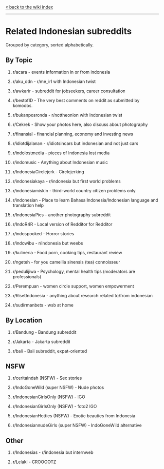 [« back to the wiki index](https://www.reddit.com/r/indonesia/wiki/index)

---

# **Related Indonesian subreddits**

Grouped by category, sorted alphabetically.

## **By Topic**

1. r/acara - events information in or from indonesia

2. r/aku_ddn - r/me_irl with Indonesian twist

3. r/awkarir - subreddit for jobseekers, career consultation

4. r/bestofID - The very best comments on reddit as submitted by komodos.

5. r/bukanposronda - r/nottheonion with Indonesian twist

6. r/Cekrek - Show your photos here, also discuss about photography

7. r/finansial - financial planning, economy and investing news

8. r/idiotdijalanan - r/idiotsincars but indonesian and not just cars

9. r/indolostmedia - pieces of Indonesia lost media

10. r/indomusic - Anything about Indonesian music

11. r/IndonesiaCirclejerk - Circlejerking

12. r/indonesiakaya - r/indonesia but first world problems

13. r/indonesiamiskin - third-world country citizen problems only

14. r/indonesian - Place to learn Bahasa Indonesia/Indonesian language and translation help

15. r/IndonesiaPics - another photography subreddit

16. r/IndoR4R - Local version of Redditor for Redditor

17. r/indospooked - Horror stories

18. r/indowibu - r/indonesia but weebs

19. r/kulineria - Food porn, cooking tips, restaurant review

20. r/ngeteh - for you camellia sinensis (tea) connoisseur

21. r/pedulijiwa - Psychology, mental health tips (moderators are professionals)

22. r/Perempuan - women circle support, women empowerment

23. r/RisetIndonesia - anything about research related to/from indonesian

24. r/sudirmanbets - wsb at home


## **By Location**

1. r/Bandung - Bandung subreddit

2. r/Jakarta - Jakarta subreddit

3. r/bali - Bali subreddit, expat-oriented


## **NSFW**

1. r/ceritaindah (NSFW) - Sex stories

2. r/IndoGoneWild (super NSFW) - Nude photos

3. r/IndonesianGirlsOnly (NSFW) - IGO

4. r/IndonesianGirlsOnly (NSFW) - foto2 IGO

5. r/IndonesianHotties (NSFW) - Exotic beauties from Indonesia

6. r/IndonesiannudeGirls (super NSFW) - IndoGoneWild alternative


## **Other**

1. r/Indonesias - r/indonesia but internweb

2. r/Lelaki - CROOOOTZ